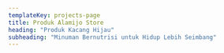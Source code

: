 ```yaml
---
templateKey: projects-page
title: Produk Alamijo Store
heading: "Produk Kacang Hijau"
subheading: "Minuman Bernutrisi untuk Hidup Lebih Seimbang"
---
```

